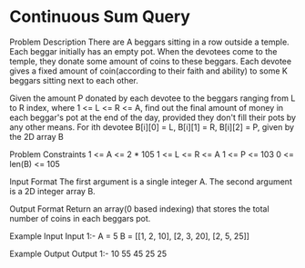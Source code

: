 # Continuous Sum Query
Problem Description
There are A beggars sitting in a row outside a temple. Each beggar initially has an empty pot. When the devotees come to the temple, they donate some amount of coins to these beggars. Each devotee gives a fixed amount of coin(according to their faith and ability) to some K beggars sitting next to each other.

Given the amount P donated by each devotee to the beggars ranging from L to R index, where 1 <= L <= R <= A, find out the final amount of money in each beggar's pot at the end of the day, provided they don't fill their pots by any other means.
For ith devotee B[i][0] = L, B[i][1] = R, B[i][2] = P, given by the 2D array B


Problem Constraints
1 <= A <= 2 * 105
1 <= L <= R <= A
1 <= P <= 103
0 <= len(B) <= 105


Input Format
The first argument is a single integer A.
The second argument is a 2D integer array B.


Output Format
Return an array(0 based indexing) that stores the total number of coins in each beggars pot.


Example Input
Input 1:-
A = 5
B = [[1, 2, 10], [2, 3, 20], [2, 5, 25]]


Example Output
Output 1:-
10 55 45 25 25